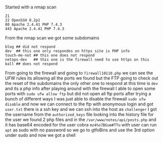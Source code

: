 Started with a nmap scan
```
21 
22 OpenSSH 8.2p1
80 Apache 2.4.41 PHP 7.4.3
443 Apache 2.4.41 PHP 7.4.3
```
From the nmap scan we got some subdomains
```
blog ## did not respond
dev  ## this one only respondes on https site is PHP info
touch-me-not ## this one does not respond
netops-dev   ## this one is the firewall need to use https on this 
ball ## does not respond 
```
From going to the firewall and going to `firewall10110.php` we can see the UFW rules its allowing all the ports we found but the FTP going to check out the reset of the subdomains the only other one to respond at this time is `dev` and its a php info after playing around with the firewall I able to open some ports with `sudo ufw allow ftp` but did not open all ftp ports after trying a bunch of different ways I was just able to disable the firewall `sudo ufw disable` and now we can connect to the ftp with anonymous login and got `user.txt` there is a ssh key and we can ssh into the host as `challenger` I got the username from the `authorized_keys` file looking into the history file for the user we found 2 php files and in the `/var/www/notes/api/posts.php` and it has base64 encoded for the user cobra `mz4%o7BGum#TTu` with user can run `apt` as sudo with no password so we go to gtfoBins and use the 3rd option under sudo and now we got a shell   